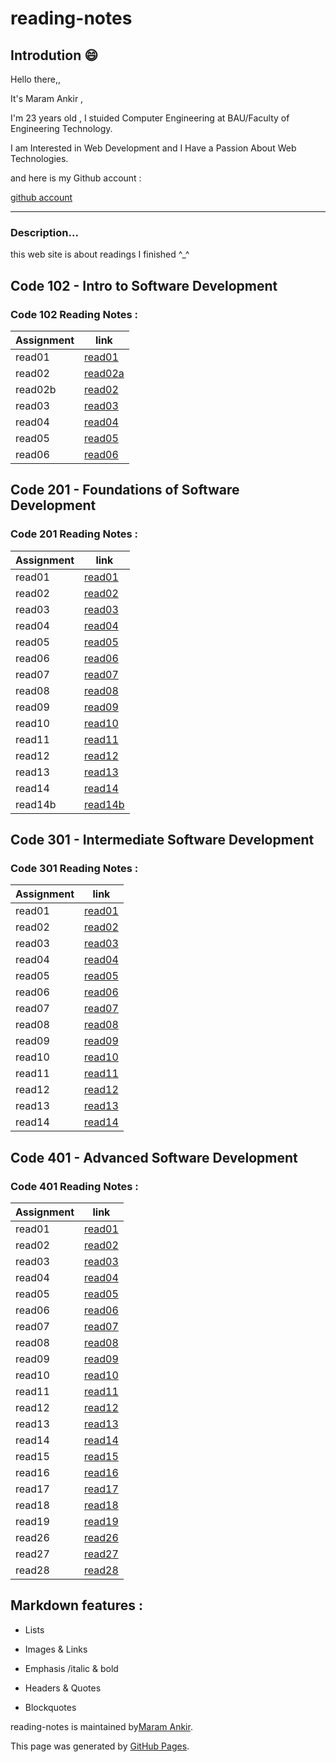 # reading-notes
## Introdution 😄
Hello there,, 

It's Maram Ankir , 

I'm 23 years old , I stuided Computer Engineering at BAU/Faculty of Engineering Technology.

I am Interested in Web Development and I Have a Passion About Web Technologies.

 

and here is my Github account :

[github account](https://github.com/maram-ankir)

________________________________________________________

### Description... 

this web site is about readings I finished ^_^

## Code 102 - Intro to Software Development

### Code 102 Reading Notes :

| Assignment    | link                       |
| -----------   | -----------                |
|read01         | [read01](read01.md)        |
|read02         | [read02a](read02.md)       |
|read02b        | [read02 ](read02b.md)      |
|read03         | [read03](read03.md)        |
|read04         | [read04](read04.md)        |
|read05         | [read05](read05.md)        |
|read06         | [read06](read06.md)        |





## Code 201 - Foundations of Software Development

### Code 201 Reading Notes :

| Assignment    | link                 |
| -----------   | -----------          |
|read01         | [read01](class-01.md)|
|read02         | [read02](class-02.md)|
|read03         | [read03](class-03.md)|
|read04         | [read04](class-04.md)|
|read05         | [read05](class-05.md)|
|read06         | [read06](class-06.md)|
|read07         | [read07](class-07.md)|
|read08         | [read08](class-08.md)|
|read09         | [read09](class-09.md)|
|read10         | [read10](class-10.md)|
|read11         | [read11](class-11.md)|
|read12         | [read12](class-12.md)|
|read13         | [read13](class-13.md)|
|read14         | [read14](class-14.md)|
|read14b        |[read14b](class-14b.md)|



## Code 301 - Intermediate Software Development

### Code 301 Reading Notes :

| Assignment    | link       |
| -----------   | -----------|
|read01         | [read01](class-01-301.md)|
|read02         | [read02](class-02-301.md)|
|read03         | [read03](class-03-301.md)|
|read04         | [read04](class-04-301.md)|
|read05         | [read05](class-05-301.md)|
|read06         | [read06](class-06-301.md)|
|read07         | [read07](class-07-301.md)|
|read08         | [read08](class-08-301.md)|
|read09         | [read09](class-09-301.md)|
|read10         | [read10](class-10-301.md)|
|read11         | [read11](class-11-301.md)|
|read12         | [read12](class-12-301.md)|
|read13         | [read13](class-13-301.md)|
|read14         | [read14](class-14-301.md)|










## Code 401 - Advanced Software Development

### Code 401 Reading Notes :

| Assignment    | link       |
| -----------   | -----------|
|read01         | [read01](401/class-01-401.md)|
|read02         | [read02](401/class-02-401.md)|
|read03         | [read03](401/class-03-401.md)|
|read04         | [read04](401/class-04-401.md)|
|read05         | [read05](401/class-05-401.md)|
|read06         | [read06](401/class-06-401.md)|
|read07         | [read07](401/class-07-401.md)|
|read08         | [read08](401/class-08-401.md)|
|read09         | [read09](401/class-09-401.md)|
|read10         | [read10](401/class-10-401.md)|
|read11         | [read11](401/class-11-401.md)|
|read12         | [read12](401/class-12-401.md)|
|read13         | [read13](401/class-13-401.md)|
|read14         | [read14](401/class-14-401.md)|
|read15         | [read15](401/class-15-401.md)|
|read16         | [read16](401/class-16-401.md)|
|read17         | [read17](401/class-17-401.md)|
|read18         | [read18](401/class-18-401.md)|
|read19         | [read19](401/class-19-401.md)|
|read26         | [read26](401/class-26-401.md)|
|read27         | [read27](401/class-27-401.md)|
|read28         | [read28](401/class-28-401.md)|















## Markdown features :

 * Lists

 * Images & Links

 * Emphasis /italic & bold

 * Headers & Quotes

 * Blockquotes






reading-notes is maintained by[Maram Ankir](https://github.com/maram-ankir).

This page was generated by [GitHub Pages](https://pages.github.com/).
